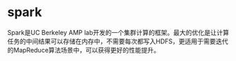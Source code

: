 # spark

Spark是UC Berkeley AMP lab开发的一个集群计算的框架。最大的优化是让计算任务的中间结果可以存储在内存中，不需要每次都写入HDFS，更适用于需要迭代的MapReduce算法场景中，可以获得更好的性能提升。



